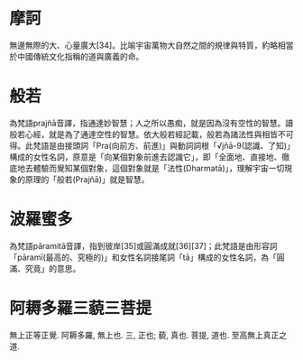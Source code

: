 # 摩訶
無邊無際的大、心量廣大[34]。比喻宇宙萬物大自然之間的規律與特質，約略相當於中國傳統文化指稱的道與廣義的命。

# 般若
為梵語prajñā音譯，指通達妙智慧；人之所以愚痴，就是因為沒有空性的智慧。讀般若心經，就是為了通達空性的智慧。依大般若經記載，般若為諸法性與相皆不可得。此梵語是由接頭詞「Pra(向前方、前進)」與動詞詞根「√jñā-9(認識、了知)」構成的女性名詞，原意是「向某個對象前進去認識它」，即「全面地、直接地、徹底地去體驗而覺知某個對象，這個對象就是「法性(Dharmatā)」，理解宇宙一切現象的原理的「般若(Prajñā)」就是智慧。

# 波羅蜜多
為梵語pāramitā音譯，指到彼岸[35]或圓滿成就[36][37]；此梵語是由形容詞「pāramī(最高的、究極的)」和女性名詞接尾詞「tā」構成的女性名詞，為「圓滿、究竟」的意思。

# 阿耨多羅三藐三菩提
無上正等正覺. 阿耨多羅, 無上也. 三, 正也; 藐, 真也. 菩提, 道也. 至高無上真正之道.
